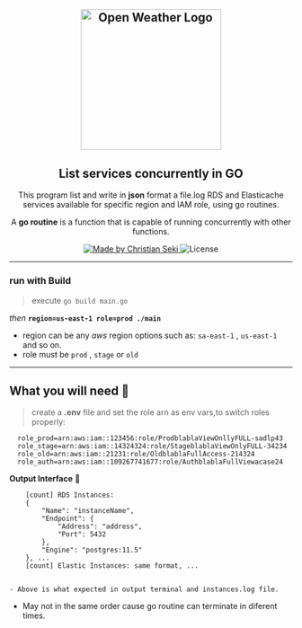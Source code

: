 <h2 align="center">
  <a href="https://github.com/iamseki?tab=repositories">
    <img alt="Open Weather Logo" src="https://s3.amazonaws.com/media-p.slid.es/uploads/383894/images/1810601/a-3.png" width="250px" />
  </a>
</h2>
<h2 align="center">
  List services concurrently in GO 
</h2>

<p align="center">This program list and write in <strong>json</strong> format a file.log RDS and Elasticache services available for specific region and IAM role, using go routines.</p>
 <p align="center">A <strong>go routine</strong> is a function that is capable of running concurrently with
other functions.</p>

<p align="center">
  <a href="https://github.com/iamseki">
    <img alt="Made by Christian Seki" src="https://img.shields.io/badge/made%20by-Christian%20Seki-brightgreen">
  </a>
  <img alt="License" src="https://img.shields.io/badge/license-MIT-%2304D361">
</p>

---
### run with Build 

> execute `go build main.go` 

*then* **`region=us-east-1 role=prod ./main`** 

-  region can be any *aws* region options such as: `sa-east-1` , `us-east-1` and so on.
-  role must be `prod` , `stage` or `old`
---
## What you will need :hammer: 

> create a **.env** file and set the role arn as env vars,to switch roles properly:
  ```  
    role_prod=arn:aws:iam::123456:role/ProdblablaViewOnllyFULL-sadlp43
    role_stage=arn:aws:iam::14324324:role/StageblablaViewOnlyFULL-34234
    role_old=arn:aws:iam::21231:role/OldblablaFullAccess-214324
    role_auth=arn:aws:iam::109267741677:role/AuthblablaFullViewacase24
  ```
**Output Interface** :scroll: 
  ```
      [count] RDS Instances: 
      {
          "Name": "instanceName",
          "Endpoint": {
              "Address": "address",
              "Port": 5432
          },
          "Engine": "postgres:11.5"
      }, ...
      [count] Elastic Instances: same format, ...
         
  ```
    - Above is what expected in output terminal and instances.log file.
  - May not in the same order cause go routine can terminate in diferent times.
